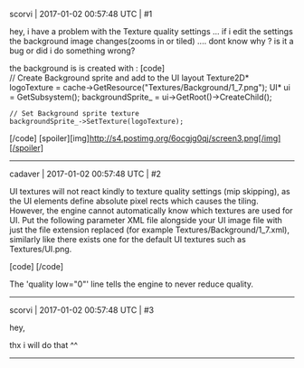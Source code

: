 scorvi | 2017-01-02 00:57:48 UTC | #1

hey,
i have a problem with the Texture quality settings ...  if i edit the settings the background image changes(zooms in or tiled) .... dont know why ? is it a bug or did i do something wrong? 

the background is is created with :
[code]	
       // Create Background sprite and add to the UI layout
	Texture2D* logoTexture = cache->GetResource<Texture2D>("Textures/Background/1_7.png");
	UI* ui = GetSubsystem<UI>();
	backgroundSprite_ = ui->GetRoot()->CreateChild<Sprite>();

	// Set Background sprite texture
	backgroundSprite_->SetTexture(logoTexture);
[/code]
[spoiler][img]http://s4.postimg.org/6ocgjg0qj/screen3.png[/img][/spoiler]

-------------------------

cadaver | 2017-01-02 00:57:48 UTC | #2

UI textures will not react kindly to texture quality settings (mip skipping), as the UI elements define absolute pixel rects which causes the tiling. However, the engine cannot automatically know which textures are used for UI. Put the following parameter XML file alongside your UI image file with just the file extension replaced (for example Textures/Background/1_7.xml), similarly like there exists one for the default UI textures such as Textures/UI.png.

[code]
<texture>
    <mipmap enable="false" />
    <quality low="0" />
</texture>
[/code]

The 'quality low="0"' line tells the engine to never reduce quality.

-------------------------

scorvi | 2017-01-02 00:57:48 UTC | #3

hey,

 thx i will do that ^^

-------------------------

